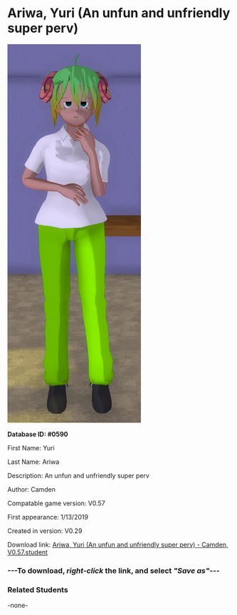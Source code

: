 # Ariwa, Yuri (An unfun and unfriendly super perv)

<img src="../../Files/Images/Ariwa, Yuri (An unfun and unfriendly super perv).png" title="Ariwa, Yuri (An unfun and unfriendly super perv) - Camden, V0.57">

**Database ID: #0590**

First Name: Yuri

Last Name: Ariwa

Description: An unfun and unfriendly super perv

Author: Camden

Compatable game version: V0.57

First appearance: 1/13/2019

Created in version: V0.29

Download link: <a href="https://raw.githubusercontent.com/Arbiter1223/Daigaku-Gurashi-Custom-Students/master/Files/Student%20Files/Ariwa%2C%20Yuri%20(An%20unfun%20and%20unfriendly%20super%20perv)%20-%20Camden%2C%20V0.57.student">Ariwa, Yuri (An unfun and unfriendly super perv) - Camden, V0.57.student</a>

### ---**To download, _right-click_ the link, and select _"Save as"_**---

### Related Students

-none-
